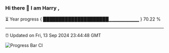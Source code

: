 ### Hi there 👋 I am Harry , 

⏳ Year progress { █████████████████████▁▁▁▁▁▁▁▁▁ } 70.22 %

---

⏰ Updated on Fri, 13 Sep 2024 23:44:48 GMT

![Progress Bar CI](https://github.com/duykhang68/duykhang68/workflows/Progress%20Bar%20CI/badge.svg)
